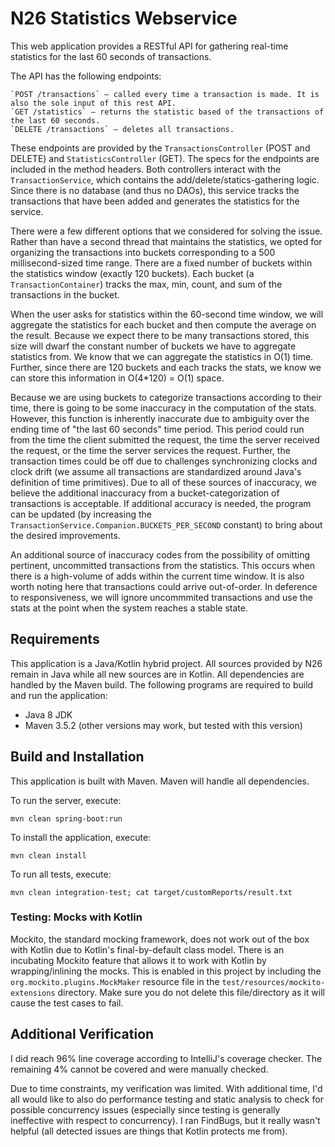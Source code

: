 N26 Statistics Webservice
=========================

This web application provides a RESTful API for gathering real-time statistics for the last 60 seconds of transactions.

The API has the following endpoints:

    `POST /transactions` – called every time a transaction is made. It is also the sole input of this rest API.
    `GET /statistics` – returns the statistic based of the transactions of the last 60 seconds.
    `DELETE /transactions` – deletes all transactions.

These endpoints are provided by the `TransactionsController` (POST and DELETE) and `StatisticsController` (GET).  The specs for the endpoints are included in the method headers.  Both controllers interact with the `TransactionService`, which contains the add/delete/statics-gathering logic.  Since there is no database (and thus no DAOs), this service tracks the transactions that have been added and generates the statistics for the service.

There were a few different options that we considered for solving the issue.  Rather than have a second thread that maintains the statistics, we opted for organizing the transactions into buckets corresponding to a 500 millisecond-sized time range.  There are a fixed number of buckets within the statistics window (exactly 120 buckets).  Each bucket (a `TransactionContainer`) tracks the max, min, count, and sum of the transactions in the bucket.

When the user asks for statistics within the 60-second time window, we will aggregate the statistics for each bucket and then compute the average on the result.  Because we expect there to be many transactions stored, this size will dwarf the constant number of buckets we have to aggregate statistics from.  We know that we can aggregate the statistics in O(1) time.  Further, since there are 120 buckets and each tracks the stats, we know we can store this information in O(4*120) = O(1) space.

Because we are using buckets to categorize transactions according to their time, there is going to be some inaccuracy in the computation of the stats.  However, this function is inherently inaccurate due to ambiguity over the ending time of "the last 60 seconds" time period.  This period could run from the time the client submitted the request, the time the server received the request, or the time the server services the request.  Further, the transaction times could be off due to challenges synchronizing clocks and clock drift (we assume all transactions are standardized around Java's definition of time primitives).  Due to all of these sources of inaccuracy, we believe the additional inaccuracy from a bucket-categorization of transactions is acceptable.  If additional accuracy is needed, the program can be updated (by increasing the `TransactionService.Companion.BUCKETS_PER_SECOND` constant) to bring about the desired improvements.

An additional source of inaccuracy codes from the possibility of omitting pertinent, uncommitted transactions from the statistics.  This occurs when there is a high-volume of adds within the current time window.  It is also worth noting here that transactions could arrive out-of-order.  In deference to responsiveness, we will ignore uncommmited transactions and use the stats at the point when the system reaches a stable state.


Requirements
------------
This application is a Java/Kotlin hybrid project.  All sources provided by N26 remain in Java while all new sources are in Kotlin.  All dependencies are handled by the Maven build.  The following programs are required to build and run the application:
 * Java 8 JDK
 * Maven 3.5.2 (other versions may work, but tested with this version)


Build and Installation
----------------------
This application is built with Maven.  Maven will handle all dependencies.

To run the server, execute:

    mvn clean spring-boot:run

To install the application, execute:

    mvn clean install

To run all tests, execute:
    
    mvn clean integration-test; cat target/customReports/result.txt



### Testing: Mocks with Kotlin
Mockito, the standard mocking framework, does not work out of the box with Kotlin due to Kotlin's final-by-default class model.  There is an incubating Mockito feature that allows it to work with Kotlin by wrapping/inlining the mocks.  This is enabled in this project by including the `org.mockito.plugins.MockMaker` resource file in the `test/resources/mockito-extensions` directory.  Make sure you do not delete this file/directory as it will cause the test cases to fail.


Additional Verification
-----------------------
I did reach 96% line coverage according to IntelliJ's coverage checker.  The remaining 4% cannot be covered and were manually checked.

Due to time constraints, my verification was limited.  With additional time, I'd alI would like to also do performance testing and static analysis to check for possible concurrency issues (especially since testing is generally ineffective with respect to concurrency).  I ran FindBugs, but it really wasn't helpful (all detected issues are things that Kotlin protects me from).

